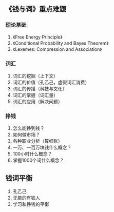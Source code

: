 ## 《钱与词》重点难题

### 理论基础

1. 《Free Energy Principle》
1. 《Conditional Probability and Bayes Theorem》
1. 《Lexemes: Compression and Association》

### 词汇

1. 词汇的挖掘（上下文）
1. 词汇的价值（孔乙己，虚假词汇消费）
1. 词汇的传播（科技与文化）
1. 词汇的掌握（词汇量）
1. 词汇的应用（解决问题）

### 挣钱

1. 怎么能挣到钱？
1. 如何做市场？
1. 各种职业分析（算细账）
1. 一万、一百万块钱什么概念？
1. 100小时什么概念？
1. 掌握1000个词什么概念？

## 钱词平衡

1. 孔乙己
1. 无能的有钱人
1. 学习和挣钱的平衡